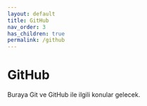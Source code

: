 ```yaml
---
layout: default
title: GitHub
nav_order: 3
has_children: true
permalink: /github
---
```


# GitHub

Buraya Git ve GitHub ile ilgili konular gelecek.
